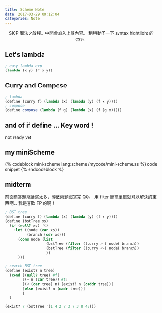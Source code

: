 ```yaml
---
title: Scheme Note
date: 2017-03-29 00:12:04
categories: Note
---
```


<center>
SICP 魔法之啟程。中間會加入上課內容。
稍稍動了一下 syntax hightlight 的 css。
</center>
<link href="/mycss/scheme.css" rel="stylesheet" type="text/css">
<!-- more -->

## Let's lambda
```scheme
; easy lambda exp
(lambda (x y) (* x y))
```
## Curry and Compose
```scheme
; lambda
(define (curry f) (lambda (x) (lambda (y) (f x y))))
; compose
(define compose (lambda (f g) (lambda (x) (f (g x)))))
```
## and of if define ... Key word !
not ready yet
## my miniScheme
{% codeblock mini-scheme lang:scheme /mycode/mini-scheme.ss %}
code snippet
{% endcodeblock %}

## midterm
前面簡答題廢話寫太多，導致兩題沒寫完 QQ。
用 filter 簡簡單單就可以解決的東西啊...
我是喜歡 FP 的啊！

```scheme
; BST tree
(define (curry f) (lambda (x) (lambda (y) (f x y))))
(define (bstTree xs)
  (if (null? xs) '()
    (let ((node (car xs))
          (branch (cdr xs)))
      (cons node (list
                   (bstTree (filter ((curry > ) node) branch))
                   (bstTree (filter ((curry <=) node) branch))
                   ))
      )))

; search BST tree
(define (exist? n tree)
  (cond [(null? tree) #f]
        [(= n (car tree)) #t]
        [(< (car tree) n) (exist? n (caddr tree))]
        [else (exist? n (cadr tree))]
        )
  )

(exist? 7 (bstTree '(1 4 2 7 3 7 3 8 46)))
```
